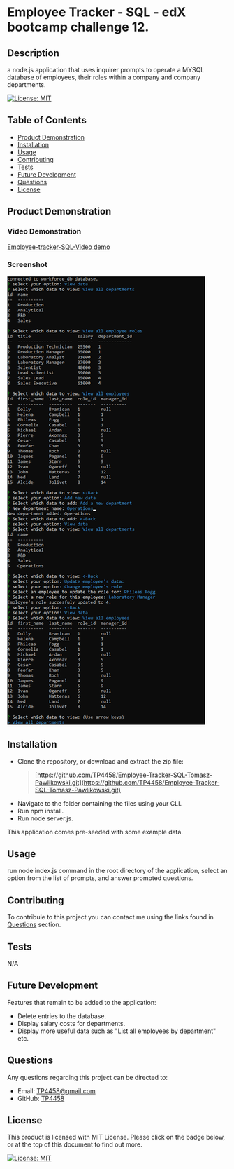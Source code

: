 # Employee Tracker - SQL - edX bootcamp challenge 12.

## Description

a node.js application that uses inquirer prompts to operate a MYSQL database of employees, their roles within a company and company departments.

[![License: MIT](https://img.shields.io/badge/License-MIT-yellow.svg)](https://opensource.org/licenses/MIT)

## Table of Contents

* [Product Demonstration](#product-demonstration)
* [Installation](#installation)
* [Usage](#usage)
* [Contributing](#contributing)
* [Tests](#tests)
* [Future Development](#future-development)
* [Questions](#questions)
* [License](#license)

## Product Demonstration

### Video Demonstration

[Employee-tracker-SQL-Video demo](https://drive.google.com/file/d/1uwqeJ8FDMIHwWkc-1MB1k8ZlWVtK6rn1/view?usp=sharing)

### Screenshot

![Alt text](image.png)

## Installation

* Clone the repository, or download and extract the zip file:
    >[https://github.com/TP4458/Employee-Tracker-SQL-Tomasz-Pawlikowski.git](https://github.com/TP4458/Employee-Tracker-SQL-Tomasz-Pawlikowski.git) </br >
* Navigate to the folder containing the files using your CLI.
* Run npm install.
* Run node server.js.

This application comes pre-seeded with some example data.

## Usage

run node index.js command in the root directory of the application, select an option from the list of prompts, and answer prompted questions.

## Contributing

To contribule to this project you can contact me using the links found in [Questions](#questions) section.

## Tests

N/A

## Future Development

Features that remain to be added to the application:

* Delete entries to the database.
* Display salary costs for departments.
* Display more useful data such as "List all employees by department" etc.

## Questions

Any questions regarding this project can be directed to:
* Email: [TP4458@gmail.com](TP4458@gmail.com)
* GitHub: [TP4458](https://github.com/TP4458)

## License

This product is licensed with MIT License. Please click on the badge below, or at the top of this document to find out more.

 [![License: MIT](https://img.shields.io/badge/License-MIT-yellow.svg)](https://opensource.org/licenses/MIT)

